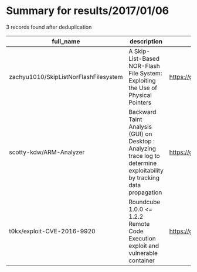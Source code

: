 
# Summary for results/2017/01/06
    
3 records found after deduplication

| full_name | description | html_url | matched_list | matched_count | pushed_at | size | stargazers_count | language | forks_count |
|---------------------------------------|-------------------------------------------------------------------------------------------------------------------------|----------------------------------------------------------|------------------------------------------------------|-----------------|---------------------------|--------|--------------------|------------|---------------|
| zachyu1010/SkipListNorFlashFilesystem | A Skip-List-Based NOR-Flash File System: Exploiting the Use of Physical Pointers | https://github.com/zachyu1010/SkipListNorFlashFilesystem | ['exploit'] | 1 | 2017-01-06 17:45:26+00:00 | 3900 | 0 | C | 0 |
| scotty-kdw/ARM-Analyzer | Backward Taint Analysis (GUI) on Desktop : Analyzing trace log to determine exploitability by tracking data propagation | https://github.com/scotty-kdw/ARM-Analyzer | ['exploit'] | 1 | 2017-01-06 02:34:23+00:00 | 11365 | 21 | C# | 4 |
| t0kx/exploit-CVE-2016-9920 | Roundcube 1.0.0 <= 1.2.2 Remote Code Execution exploit and vulnerable container | https://github.com/t0kx/exploit-CVE-2016-9920 | ['cve-2', 'exploit', 'rce', 'remote code execution'] | 4 | 2017-01-06 23:34:03+00:00 | 27 | 38 | Python | 16 |
